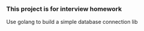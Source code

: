 <h3>This project is for interview homework</h3>
<p> Use golang to build a simple database connection lib</p>
